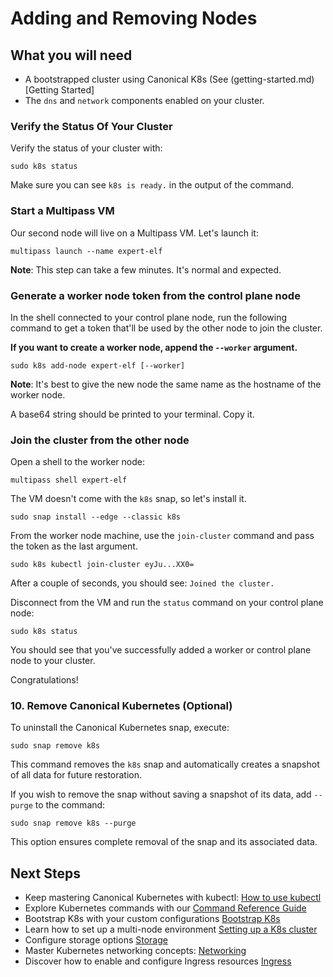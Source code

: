 # Adding and Removing Nodes

## What you will need
- A bootstrapped cluster using Canonical K8s (See (getting-started.md)[Getting Started]
- The `dns` and `network` components enabled on your cluster.

### Verify the Status Of Your Cluster

Verify the status of your cluster with:

```
sudo k8s status
```

Make sure you can see `k8s is ready.` in the output of the command.

### Start a Multipass VM

Our second node will live on a Multipass VM. Let's launch it:

```
multipass launch --name expert-elf
```

**Note**: This step can take a few minutes. It's normal and expected.

### Generate a worker node token from the control plane node

In the shell connected to your control plane node, run the following command to get a token that'll be used by the other node to join the cluster.

**If you want to create a worker node, append the `--worker` argument.**

```
sudo k8s add-node expert-elf [--worker]
```

**Note**: It's best to give the new node the same name as the hostname of the worker node.

A base64 string should be printed to your terminal. Copy it.

### Join the cluster from the other node

Open a shell to the worker node:

```
multipass shell expert-elf
```

The VM doesn't come with the `k8s` snap, so let's install it.

```
sudo snap install --edge --classic k8s
```

From the worker node machine, use the `join-cluster` command and pass the token as the last argument.

```
sudo k8s kubectl join-cluster eyJu...XX0=
```

After a couple of seconds, you should see: `Joined the cluster.`

Disconnect from the VM and run the `status` command on your control plane node:

```
sudo k8s status
```

You should see that you've successfully added a worker or control plane node to your cluster.

Congratulations!

### 10. Remove Canonical Kubernetes (Optional)
To uninstall the Canonical Kubernetes snap, execute:

```
sudo snap remove k8s
```

This command removes the `k8s` snap and automatically creates a snapshot of all data for future restoration.

If you wish to remove the snap without saving a snapshot of its data, add `--purge` to the command:

```
sudo snap remove k8s --purge
```
This option ensures complete removal of the snap and its associated data.

## Next Steps

- Keep mastering Canonical Kubernetes with kubectl: [How to use kubectl](#TODO)
- Explore Kubernetes commands with our [Command Reference Guide](#TODO)
- Bootstrap K8s with your custom configurations [Bootstrap K8s](#TODO)
- Learn how to set up a multi-node environment [Setting up a K8s cluster](#TODO)
- Configure storage options [Storage](#TODO)
- Master Kubernetes networking concepts: [Networking](#TODO)
- Discover how to enable and configure Ingress resources [Ingress](#TODO)